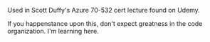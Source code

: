 Used in Scott Duffy's Azure 70-532 cert lecture found on Udemy.

If you happenstance upon this, don't expect greatness in the code organization. I'm learning here.
